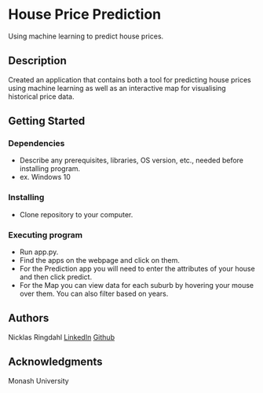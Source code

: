 # House Price Prediction

Using machine learning to predict house prices.

## Description

Created an application that contains both a tool for predicting house prices using machine learning as well as an interactive map for visualising historical price data.

## Getting Started

### Dependencies

* Describe any prerequisites, libraries, OS version, etc., needed before installing program.
* ex. Windows 10

### Installing

* Clone repository to your computer.

### Executing program

* Run app.py.
* Find the apps on the webpage and click on them.
* For the Prediction app you will need to enter the attributes of your house and then click predict.
* For the Map you can view data for each suburb by hovering your mouse over them. You can also filter based on years.


## Authors

Nicklas Ringdahl
[LinkedIn](www.linkedin.com/in/nicklas-ringdahl)
[Github](https://github.com/Nicklasringdahl)


## Acknowledgments

Monash University
